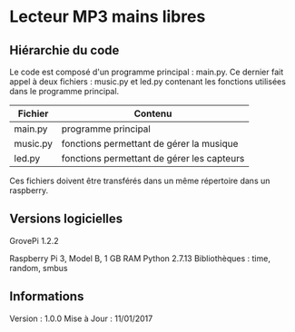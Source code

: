 # Lecteur MP3 mains libres

## Hiérarchie du code

Le code est composé d'un programme principal : main.py. Ce dernier fait appel à deux fichiers : music.py et led.py contenant les fonctions utilisées dans le programme principal.

Fichier | Contenu
------------ | -------------
main.py | programme principal
music.py | fonctions permettant de gérer la musique
led.py | fonctions permettant de gérer les capteurs

Ces fichiers doivent être transférés dans un même répertoire dans un raspberry.

## Versions logicielles 

GrovePi 1.2.2

Raspberry Pi 3, Model B, 1 GB RAM
<addr>Python 2.7.13
<addr>Bibliothèques : time, random, smbus 

## Informations

Version : 1.0.0
<addr>Mise à Jour : 11/01/2017
